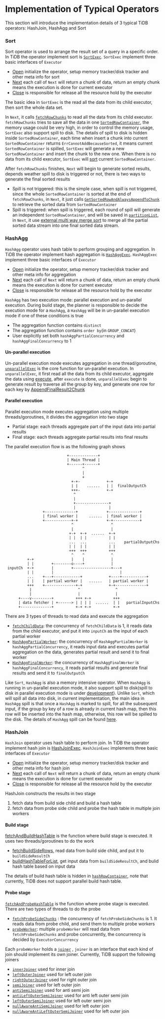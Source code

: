 # Implementation of Typical Operators

This section will introduce the implementation details of 3 typical TiDB operators: HashJoin, HashAgg and Sort

### Sort

Sort operator is used to arrange the result set of a query in a specific order. In TiDB the operator implement sort is [`SortExec`](https://github.com/pingcap/tidb/blob/v7.4.0/executor/sort.go#L36). `SortExec` implement three basic interfaces of `Executor`

* [Open](https://github.com/pingcap/tidb/blob/v7.4.0/executor/sort.go#L89) initialize the operator, setup memory tracker/disk tracker and other meta info for sort
* [Next](https://github.com/pingcap/tidb/blob/v7.4.0/executor/sort.go#L112) each call of `Next` will return a chunk of data, return an empty chunk means the execution is done for current executor
* [Close](https://github.com/pingcap/tidb/blob/v7.4.0/executor/sort.go#L65) is responsible for release all the resource hold by the executor

The basic idea in `SortExec` is the read all the data from its child executor, then sort the whole data set. 

In `Next`, it calls [`fetchRowChunks`](https://github.com/pingcap/tidb/blob/v7.4.0/executor/sort.go#L179)  to read all the data from its child executor. `fetchRowChunks` tries to save all the data in one [`SortedRowContainer`](https://github.com/pingcap/tidb/blob/v7.4.0/util/chunk/row_container.go#L460), the memory usage could be very high, in order to control the memory usage, `SortExec` also support spill to disk. The details of spill to disk is hidden inside `SortedRowContainer`, each time when insert a chunk into current `SortedRowContainer` returns `ErrCannotAddBecauseSorted`, it means current `SortedRowContainer` is spilled, `SortExec` will generate a new `SortedRowContainer` and insert the chunk to the new one. When there is no data from its child executor, `SortExec`  will [sort](https://github.com/pingcap/tidb/blob/v7.4.0/executor/sort.go#L241) current `SortedRowContainer`.

After `fetchRowChunks` finishes, `Next` will begin to generate sorted results, depends weather spill to disk is triggered or not, there is two ways to generate the final sorted results

* Spill is not triggered: this is the simple case, when spill is not triggered, since the whole `SortedRowContainer` is sorted at the end of `fetchRowChunks`, in `Next`, it just calls [`GetSortedRowAndAlwaysAppendToChunk`](https://github.com/pingcap/tidb/blob/v7.4.0/executor/sort.go#L133) to retrieve the sorted data from `SortedRowContainer`
* Spill is triggered: when spill is triggered, each round of spill will generate an independent `SortedRowContainer`, and will be saved in [`partitionList`](https://github.com/pingcap/tidb/blob/v7.4.0/executor/sort.go#L55), in `Next`, it use [external multi way merge sort](https://github.com/pingcap/tidb/blob/v7.4.0/executor/sort.go#L143) to merge all the partial sorted data stream into one final sorted data stream. 

### HashAgg

`HashAgg` operator uses hash table to perform grouping and aggregation. In TiDB the operator implement hash aggregation is [`HashAggExec`](https://github.com/pingcap/tidb/blob/v7.4.0/executor/aggregate/agg_hash_executor.go#L91).  `HashAggExec` implement three basic interfaces of `Executor`

* [Open](https://github.com/pingcap/tidb/blob/v7.4.0/executor/aggregate/agg_hash_executor.go#L201) initialize the operator, setup memory tracker/disk tracker and other meta info for aggregation
* [Next](https://github.com/pingcap/tidb/blob/v7.4.0/executor/sort.go#L112) each call of `Next` will return a chunk of data, return an empty chunk means the execution is done for current executor
* [Close](https://github.com/pingcap/tidb/blob/v7.4.0/executor/sort.go#L65) is responsible for release all the resource hold by the executor

`HashAgg` has two execution mode: parallel execution and un-parallel execution. During build stage, the planner is responsible to decide the execution mode for a `HashAgg`, a `HashAgg` will be in un-parallel execution mode if one of these conditions is true

* The aggregation function contains `distinct`
* The aggregation function contains `order by`(in `GROUP_CONCAT`)
* User explicitly set both `hashAggPartialConcurrency` and `hashAggFinalConcurrency` to 1

#### Un-parallel execution

Un-parallel execution mode executes aggregation in one thread/goroutine, [`unparallelExec`](https://github.com/pingcap/tidb/blob/v7.4.0/executor/aggregate/agg_hash_executor.go#L493) is the core function for un-parallel execution. In `unparallelExec`, it first read all the data from its child executor, aggregate the data using [execute](https://github.com/pingcap/tidb/blob/v7.4.0/executor/aggregate/agg_hash_executor.go#L548), after `execute` is done, `unparallelExec` begin to generate result by traverse all the group by key, and generate one row for each key by [AppendFinalResult2Chunk](https://github.com/pingcap/tidb/blob/v7.4.0/executor/aggregate/agg_hash_executor.go#L505)

#### Parallel execution

Parallel execution mode executes aggregation using multiple threads/goroutines, it divides the aggregation into two stage

* Partial stage: each threads aggregate part of the input data into partial results
* Final stage: each threads aggregate partial results into final results

The parallel execution flow is as the following graph shows

```
                            +-------------+
                            | Main Thread |
                            +------+------+
                                   ^
                                   |
                                   +
                              +-+-            +-+
                              | |    ......   | |  finalOutputCh
                              +++-            +-+
                               ^
                               |
                               +---------------+
                               |               |
                 +--------------+             +--------------+
                 | final worker |     ......  | final worker |
                 +------------+-+             +-+------------+
                              ^                 ^
                              |                 |
                             +-+  +-+  ......  +-+
                             | |  | |          | |
                             ...  ...          ...    partialOutputChs
                             | |  | |          | |
                             +++  +++          +++
                              ^    ^            ^
          +-+                 |    |            |
          | |        +--------o----+            |
 inputCh  +-+        |        +-----------------+---+
          | |        |                              |
          ...    +---+------------+            +----+-----------+
          | |    | partial worker |   ......   | partial worker |
          +++    +--------------+-+            +-+--------------+
           |                     ^                ^
           |                     |                |
      +----v---------+          +++ +-+          +++
      | data fetcher | +------> | | | |  ......  | |   partialInputChs
      +--------------+          +-+ +-+          +-+

```

There are 3 types of threads to read data and execute the aggregation

* [`fetchChildData`](https://github.com/pingcap/tidb/blob/v7.4.0/executor/aggregate/agg_hash_executor.go#L343): the concurrency of `fetchChildData` is 1, it reads data from the child executor, and put it into `inputCh` as the input of each partial worker
* [`HashAggPartialWorker`](https://github.com/pingcap/tidb/blob/v7.4.0/executor/aggregate/agg_hash_partial_worker.go#L38): the concurrency of `HashAggPartialWorker` is `hashAggPartialConcurrency`, it reads input data and executes partial aggregation on the data, generates partial result and send it to final worker
* [`HashAggFinalWorker`](https://github.com/pingcap/tidb/blob/v7.4.0/executor/aggregate/agg_hash_final_worker.go#L40): the concurrency of `HashAggFinalWorker` is `hashAggFinalConcurrency`, it reads partial results and generate final results and send it to `finalOutputCh`

Like `Sort`, `HashAgg` is also a memory intensive operator. When `HashAgg` is running in un-parallel execution mode, it also support spill to disk(spill to disk in parallel execution mode is under [development](https://github.com/pingcap/tidb/issues/46631)). Unlike `Sort`, which will spill all data into disk, in current implementation,  the main idea in `HashAgg` spill is that once a `HashAgg` is marked to spill, for all the subsequent input, if the group by key of a row is already in current hash map, then this row will be inserted into the hash map, otherwise, this row will be spilled to the disk. The details of `HashAgg` spill can be found [here](https://github.com/pingcap/tidb/blob/v7.4.0/executor/aggregate/agg_hash_executor.go#L587). 

### HashJoin

`HashJoin` operator uses hash table to perform join. In TiDB the operator implement hash join is [HashJoinExec](https://github.com/pingcap/tidb/blob/v7.4.0/executor/join.go#L121). `HashJoinExec` implements three basic interfaces of `Executor`

* [Open](https://github.com/pingcap/tidb/blob/v7.4.0/executor/join.go#L203) initialize the operator, setup memory tracker/disk tracker and other meta info for hash join
* [Next](https://github.com/pingcap/tidb/blob/v7.4.0/executor/join.go#L1116) each call of `Next` will return a chunk of data, return an empty chunk means the execution is done for current executor
* [Close](https://github.com/pingcap/tidb/blob/v7.4.0/executor/join.go#L154) is responsible for release all the resource hold by the executor

HashJoin constructs the results in two stage

1. fetch data from build side child and build a hash table
2. fetch data from probe side child and probe the hash table in multiple join workers

#### Build stage

[fetchAndBuildHashTable](https://github.com/pingcap/tidb/blob/v7.4.0/executor/join.go#L1168) is the function where build stage is executed. It uses two threads/goroutines to do the work

* [fetchBuildSideRows](https://github.com/pingcap/tidb/blob/v7.4.0/executor/join.go#L1182), read data from build side child, and put it to `buildSideResultCh`
* [buildHashTableForList](https://github.com/pingcap/tidb/blob/v7.4.0/executor/join.go#L1193), get input data from `buildSideResultCh`, and bulid hash table based on input data

The details of build hash table is hidden in [`hashRowContainer`](https://github.com/pingcap/tidb/blob/v7.4.0/executor/hash_table.go#L102), note that currently, TiDB does not support parallel build hash table.

#### Probe stage 

[`fetchAndProbeHashTable`](https://github.com/pingcap/tidb/blob/v7.4.0/executor/join.go#L390) is the function where probe stage is executed. There are two types of threads to do the probe

* [`fetchProbeSideChunks`](https://github.com/pingcap/tidb/blob/v7.4.0/executor/join.go#L235) : the concurrency of `fetchProbeSideChunks` is 1. It reads data from probe child, and send them to multiple probe workers
* [`probeWorker`](https://github.com/pingcap/tidb/blob/v7.4.0/executor/join.go#L88): multiple `probeWorker` will read data from `fetchProbeSideChunks` and probe concurrently, the concurrency is decided by `ExecutorConcurrency`

Each `probeWorker` holds a [`joiner`](https://github.com/pingcap/tidb/blob/v7.4.0/executor/joiner.go#L62) , `joiner` is an interface that each kind of join should implement its own joiner. Currently, TiDB support the following joiners

* [`innerJoiner`](https://github.com/pingcap/tidb/blob/v7.4.0/executor/joiner.go#L959) used for inner join
* [`leftOuterJoiner`](https://github.com/pingcap/tidb/blob/v7.4.0/executor/joiner.go#L805) used for left outer join
* [`rightOuterJoiner`](https://github.com/pingcap/tidb/blob/v7.4.0/executor/joiner.go#L884) used for right outer join
* [`semiJoiner`](https://github.com/pingcap/tidb/blob/v7.4.0/executor/joiner.go#L364) used for left outer join
* [`antiSemiJoiner`](https://github.com/pingcap/tidb/blob/v7.4.0/executor/joiner.go#L497) used for anti semi join
* [`antiLeftOuterSemiJoiner`](https://github.com/pingcap/tidb/blob/v7.4.0/executor/joiner.go#L720) used for anti left outer semi join
* [`leftOuterSemiJoiner`](https://github.com/pingcap/tidb/blob/v7.4.0/executor/joiner.go#L566) used for left outer semi join
* [`nullAwareAntiSemiJoiner`](https://github.com/pingcap/tidb/blob/v7.4.0/executor/joiner.go#L450) used for left outer join
* [`nullAwareAntiLeftOuterSemiJoiner`](https://github.com/pingcap/tidb/blob/v7.4.0/executor/joiner.go#L648) used for left outer join

